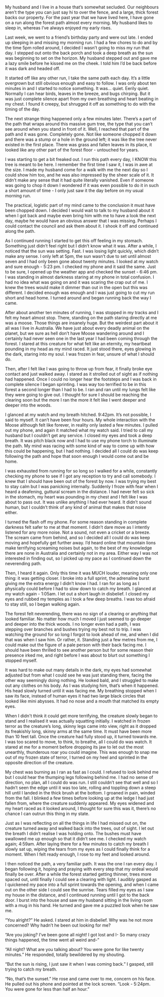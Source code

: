 My husband and I live in a house that’s somewhat secluded. Our neighbours aren’t the type you can just say hi to over the fence, and a large, thick forest backs our property. For the past year that we have lived here, I have gone on a run along the forest path almost every morning. My husband likes to sleep in, whereas I’ve always enjoyed my early rises.

Last week, we went to a friend’s birthday party and were out late. I ended up sleeping in and missing my morning run. I had a few chores to do and by the time 5pm rolled around, I decided I wasn’t going to miss my run that day. I stepped out onto the back porch and took a deep breath as the sun was beginning to set on the horizon. My husband stepped out and gave me a lazy smile before he kissed me on the cheek. I told him I’d be back before it was dark and headed off.

It started off like any other run, I take the same path each day. It’s a little overgrown but still obvious enough and easy to follow. I was only about ten minutes in and I started to notice something. It was… quiet. Eerily quiet. Normally I can hear birds, leaves in the breeze, and bugs chirping. But it was just complete silence apart from my own breathing and heart beating in my chest. I found it creepy, but shrugged it off as something to do with the timing of the day.

The next strange thing happened only a few minutes later. There’s a part of the path that wraps around this massive gum tree, the type that you can’t see around when you stand in front of it. Well, I reached that part of the path and it was gone. Completely gone. Not like someone chopped it down and there was a stump or a hole in the ground left; it was like the tree never existed in the first place. There was grass and fallen leaves in its place, it looked like any other part of the forest floor - untouched for years.

I was starting to get a bit freaked out. I run this path every day, I KNOW this tree is meant to be here. I remember the first time I saw it, I was in awe at the size. I made my husband come for a walk with me the next day so I could show him too, and he was also impressed by the sheer scale of it. It didn’t make any sense that it had quite literally vanished. Even if someone was going to chop it down I wondered if it was even possible to do it in such a short amount of time - I only just saw it the day before on my usual morning run.

The practical, logistic part of my mind came to the conclusion it must have been chopped down. I decided I would wait to talk to my husband about it when I got back and maybe even bring him with me to have a look the next day, maybe he would have an obvious answer that I was missing. Perhaps I could contact the council and ask them about it. I shook it off and continued along the path.

As I continued running I started to get this off feeling in my stomach. Something just didn’t feel right but I didn’t know what it was. After a while, I noticed that the sun was setting. Fast. I was losing light quickly, which didn’t make any sense. I only left at 5pm, the sun wasn’t due to set until almost seven and I had only been gone about twenty minutes. I looked at my watch and sure enough - 5:23 pm. I checked my phone and it said the same. Just to be sure, I opened up the weather app and checked the sunset - 6:46 pm. I was standing in almost darkness staring at my phone in total confusion. I had no idea what was going on and it was scaring the crap out of me. I knew the trees would make it dimmer than out in the open but this was different. I decided enough was enough and I was just going to cut my run short and head home. I turned around and began running back the way I came.

After about another ten minutes of running, I was stopped in my tracks and I felt my heart almost stop. There, standing on the path staring directly at me was a moose. Those things are insanely huge. But the weirdest part about it all was I live in Australia. We have just about every deadly animal on the planet, but we sure as hell don’t have Moose wandering around and I certainly had never seen one in the last year I had been coming through the forest. I stared at this creature for what felt like an eternity, my heartbeat pounding in my head as my mind raced. It just stood there, eyes glowing in the dark, staring into my soul. I was frozen in fear, unsure of what I should do.

Then, after I felt like I was going to throw up from fear, it finally broke eye contact and just walked away. I stared as it strolled out of sight as if nothing had happened. Once I could no longer hear the footsteps and I was back in complete silence I began sprinting. I was way too terrified to be in this forest a second longer than I had to be. I ran and ran until my lungs felt like they were going to give out. I thought for sure I should be reaching the clearing soon but the more I ran the more it felt like I went deeper and deeper into the woods.

I glanced at my watch and my breath hitched. 9:42pm. It’s not possible, I said to myself. It can’t have been four hours. My whole interaction with the Moose although felt like forever, in reality only lasted a few minutes. I pulled out my phone, and again it matched what my watch said. I tried to call my husband but I couldn’t get any service. I closed my eyes and took a deep breath. It was pitch black now and I had to use my phone torch to illuminate the path. My mind was racing with some kind of way to come up with how this could be happening, but I had nothing. I decided all I could do was keep following the path and hope that soon enough I would come out and be home.

I was exhausted from running for so long so I walked for a while, constantly checking my phone to see if I got any reception to try and call somebody. I knew that I should have been out of the forest by now. I was trying my best to stay calm but I was panicking internally. Suddenly I froze with fear when I heard a deafening, guttural scream in the distance. I had never felt so sick in the stomach, my heart was pounding in my chest and I felt like I was about to pass out. It was unlike anything I had ever heard. It didn’t sound human, but I couldn’t think of any kind of animal that makes that noise either.

I turned the flash off my phone. For some reason standing in complete darkness felt safer to me at that moment. I didn’t dare move as I intently listened for any more noise. Not a sound, not even a cricket or a breeze. The scream came from behind, and so I decided all I could do was keep moving and hopefully get further away. I’d heard online that mountain lions make terrifying screaming noises but again, to the best of my knowledge there are none in Australia and certainly not in my area. Either way I was not interested in finding out, so I picked up my pace as I continued down the neverending path.

Then, I heard it again. Only this time it was MUCH louder, meaning only one thing: it was getting closer. I broke into a full sprint, the adrenaline burst giving me the extra energy I didn’t know I had. I ran for as long as I physically could before I had to slow down to catch my breath. I glanced at my watch again - 1:05am. I let out a short laugh in disbelief. I closed my eyes and rubbed my temples as I took a few deep breaths. I was too afraid to stay still, so I began walking again.

The forest felt neverending, there was no sign of a clearing or anything that looked familiar. No matter how much I moved I just seemed to go deeper and deeper into the thick woods. I no longer even had a path, I was stepping over branches and bushes trying my best not to trip. I was watching the ground for so long I forgot to look ahead of me, and when I did that was when I saw him. Or rather, it. Standing just a few metres from me, I could make out the figure of a pale person with their back facing me. I should have been thrilled to see another person but for some reason their presence irked me, and right before I was about to blurt out something I stopped myself.

It was hard to make out many details in the dark, my eyes had somewhat adjusted but from what I could see he was just standing there, facing the other way seemingly doing nothing. He looked bald, and I struggled to make out any clothes on his body. As I was studying him, that’s when it happened. His head slowly turned until it was facing me. My breathing stopped when I saw its face, instead of human eyes it had two large black circles that looked like mini abysses. It had no nose and a mouth that matched its empty eyes.

When I didn't think it could get more terrifying, the creature slowly began to stand and I realised it was actually squatting initially. I watched in frozen terror as the creature’s long, skinny legs came into view, right as it dropped its freakishly long, skinny arms at the same time. It must have been more than 10 feet tall. Once the creature had fully stood up, it turned towards me. I was too scared to move, to think, to breathe, all I could do was watch. It stared at me for a moment before dropping its jaw to let out the most unearthly, thunderous roar you could imagine. This was enough to snap me out of my frozen state of terror, I turned on my heel and sprinted in the opposite direction of the creature.

My chest was burning as I ran as fast as I could. I refused to look behind me but I could hear the thumping legs following behind me. I had no sense of direction, no plan, all I could do was run. I still couldn’t see that well and so I hadn’t seen the edge until it was too late, rolling and toppling down a steep hill until I landed in the thick brush at the bottom. I groaned in pain, winded from the fall. I blinked a few times before looking up at the ledge I had just fallen from, where the creature suddenly appeared. My eyes widened and my heart raced as it looked around, I thought for sure this was it, there’s no chance I can outrun this thing in my state.

Just as I was reflecting on all the things in life I had missed out on, the creature turned away and walked back into the trees, out of sight. I let out the breath I didn’t realise I was holding onto. The bushes must have swallowed me up enough so that it didn’t see me. I checked my watch again; 4:59am. After laying there for a few minutes to catch my breath I slowly sat up, wiping the tears from my eyes as I could finally think for a moment. When I felt ready enough, I rose to my feet and looked around.

I then noticed the path, a very familiar path. It was the one I ran every day. I began following it, hoping and praying with every step that my ordeal would finally be over. After a while the forest started getting thinner, trees more spaced out, until finally I could see a clearing with light. I audibly gasped as I quickened my pace into a full sprint towards the opening, and when I came out on the other side I could see the sunrise. Tears filled my eyes as I saw my house in the distance, and I continued running until I got to the back door. I burst into the house and saw my husband sitting in the living room with a mug in his hand. He turned and gave me a puzzled look when he saw me.

“You alright?” He asked. I stared at him in disbelief. Why was he not more concerned? Why hadn’t he been out looking for me?

“Are you joking? I’ve been gone all night! I got lost and I- So many crazy things happened, the time went all weird and-”

“All night? What are you talking about? You were gone for like twenty minutes.” He responded, totally bewildered by my shouting.

“But the sun is rising, I just saw it when I was coming back.” I gasped, still trying to catch my breath.

“No, that’s the sunset.” He rose and came over to me, concern on his face. He pulled out his phone and pointed at the lock screen. “Look - 5:24pm. You were gone for less than half an hour.”